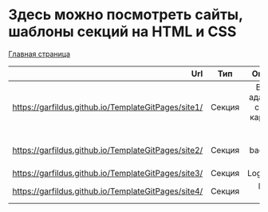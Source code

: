 Здесь можно посмотреть сайты, шаблоны секций на HTML и CSS
==========================================================
[Главная страница](https://garfildus.github.io/TemplateGitPages/)

| Url | Тип | Описание |
|-------------:|:--------:|:--------:|
|https://garfildus.github.io/TemplateGitPages/site1/ |Секция|Верстка адаптивной секции с картами на FLEX |
|https://garfildus.github.io/TemplateGitPages/site2/ |Секция|3D background CSS |
|https://garfildus.github.io/TemplateGitPages/site3/ |Секция|Login/signup |
|https://garfildus.github.io/TemplateGitPages/site4/ |Секция|Navbar glass |
